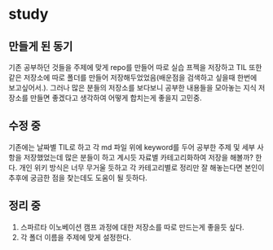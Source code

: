 # study

## 만들게 된 동기

기존 공부하던 것들을 주제에 맞게 repo를 만들어 따로 실습 프젝을 저장하고 TIL 또한 같은 저장소에 따로 폴더를 만들어 저장해두었었음(배운점을 검색하고 싶을때 한번에 보고싶어서.). 그러나 많은 분들의 저장소를 보다보니 공부한 내용들을 모아놓는 지식 저장소를 만들면 좋겠다고 생각하여 어떻게 합치는게 좋을지 고민중.

## 수정 중

기존에는 날짜별 TIL로 하고 각 md 파일 위에 keyword를 두어 공부한 주제 및 세부 사항을 저장했었는데 많은 분들이 하고 계시듯 자료별 카테고리화하여 저장을 해볼까? 한다. 개인 위키 방식은 너무 무거울 듯하고 각 카테고리별로 정리만 잘 해놓는다면 본인이 추후에 궁금한 점을 찾는데도 도움이 될 듯하다.

## 정리 중

1. 스파르타 이노베이션 캠프 과정에 대한 저장소를 따로 만드는게 좋을듯 싶다.
2. 각 폴더 이름을 주제에 맞게 설정한다.
